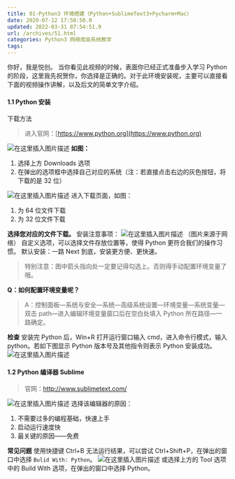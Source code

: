 ```yaml
---
title: 01-Python3 环境搭建（Python+SublimeText3+Pycharm+Mac）
date: 2020-07-12 17:58:50.0
updated: 2022-03-31 07:54:51.9
url: /archives/51.html
categories: Python3 网络爬虫系统教学
tags: 
---
```




你好，我是悦创。 当你看见此视频的时候，表面你已经正式准备步入学习 Python 的阶段，这里我先祝贺你，你选择是正确的。对于此环境安装呢，主要可以直接看下面的视频操作讲解，以及后文的简单文字介绍。

#### 1.1 Python 安装

下载方法

> 进入官网：[https://www.python.org](https://www.python.org)

![在这里插入图片描述](https://images.gitbook.cn/2ed79940-33b5-11ea-9ca4-83fe0a60672f) **如图：**

1.  选择上方 Downloads 选项
2.  在弹出的选项框中选择自己对应的系统（注：若直接点击右边的灰色按钮，将下载的是 32 位）

![在这里插入图片描述](https://images.gitbook.cn/5f5fea40-33b5-11ea-ae9a-73a78fc9c1c1) 进入下载页面，如图：

1.  为 64 位文件下载
2.  为 32 位文件下载

**选择您对应的文件下载。** 安装注意事项： ![在这里插入图片描述](https://images.gitbook.cn/769031c0-33b5-11ea-9ca4-83fe0a60672f) （图片来源于网络） 自定义选项，可以选择文件存放位置等，使得 Python 更符合我们的操作习惯。 默认安装：一路 Next 到底，安装更方便、更快速。

> 特别注意：图中箭头指向处一定要记得勾选上。否则得手动配置环境变量了哦。

**Q：如何配置环境变量呢？**

> A：控制面板—系统与安全—系统—高级系统设置—环境变量—系统变量—双击 path—进入编辑环境变量窗口后在空白处填入 Python 所在路径—一路确定。

**检查** 安装完 Python 后，Win+R 打开运行窗口输入 cmd，进入命令行模式，输入 python。若如下图显示 Python 版本号及其他指令则表示 Python 安装成功。 ![在这里插入图片描述](https://images.gitbook.cn/a2df1ed0-33b5-11ea-99bc-c7daf55fc07a)

#### 1.2 Python 编译器 Sublime

> 官网：http://www.sublimetext.com/

![在这里插入图片描述](https://images.gitbook.cn/df153e70-33b5-11ea-be28-8d6dbc98de70) 选择该编辑器的原因：

1.  不需要过多的编程基础，快速上手
2.  启动运行速度快
3.  最关键的原因——免费

**常见问题** 使用快捷键 Ctrl+B 无法运行结果，可以尝试 Ctrl+Shift+P，在弹出的窗口中选择 `Bulid With: Python`。 ![在这里插入图片描述](https://images.gitbook.cn/f9808cb0-33b5-11ea-ae9a-73a78fc9c1c1) 或选择上方的 Tool 选项中的 Build With 选项，在弹出的窗口中选择 Python。